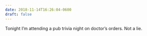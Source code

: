 ```yaml
---
date: 2018-11-14T16:26:04-0600
draft: false
---
```


Tonight I’m attending a pub trivia night on doctor’s orders. Not a lie.

